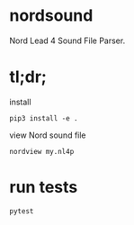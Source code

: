 # nordsound

Nord Lead 4 Sound File Parser.

# tl;dr;

install

    pip3 install -e .

view Nord sound file

    nordview my.nl4p

# run tests

    pytest
